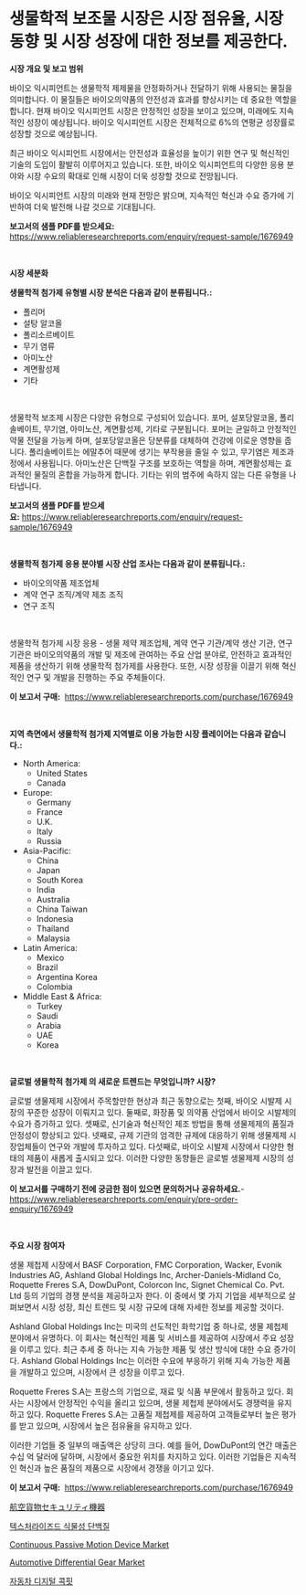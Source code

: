 <p><h1>생물학적 보조물 시장은 시장 점유율, 시장 동향 및 시장 성장에 대한 정보를 제공한다.</h1></p><p><strong>시장 개요 및 보고 범위</strong></p>
<p><p>바이오 익시피언트는 생물학적 제제물을 안정화하거나 전달하기 위해 사용되는 물질을 의미합니다. 이 물질들은 바이오의약품의 안전성과 효과를 향상시키는 데 중요한 역할을 합니다. 현재 바이오 익시피언트 시장은 안정적인 성장을 보이고 있으며, 미래에도 지속적인 성장이 예상됩니다. 바이오 익시피언트 시장은 전체적으로 6%의 연평균 성장률로 성장할 것으로 예상됩니다.</p><p>최근 바이오 익시피언트 시장에서는 안전성과 효율성을 높이기 위한 연구 및 혁신적인 기술의 도입이 활발히 이루어지고 있습니다. 또한, 바이오 익시피언트의 다양한 응용 분야와 시장 수요의 확대로 인해 시장이 더욱 성장할 것으로 전망됩니다.</p><p>바이오 익시피언트 시장의 미래와 현재 전망은 밝으며, 지속적인 혁신과 수요 증가에 기반하여 더욱 발전해 나갈 것으로 기대됩니다.</p></p>
<p><strong>보고서의 샘플 PDF를 받으세요:</strong> <a href="https://www.reliableresearchreports.com/enquiry/request-sample/1676949">https://www.reliableresearchreports.com/enquiry/request-sample/1676949</a></p>
<p>&nbsp;</p>
<p><strong>시장 세분화</strong></p>
<p><strong>생물학적 첨가제 유형별 시장 분석은 다음과 같이 분류됩니다.:</strong></p>
<p><ul><li>폴리머</li><li>설탕 알코올</li><li>폴리소르베이트</li><li>무기 염류</li><li>아미노산</li><li>계면활성제</li><li>기타</li></ul></p>
<p>&nbsp;</p>
<p><p>생물학적 보조제 시장은 다양한 유형으로 구성되어 있습니다. 포머, 설포당알코올, 폴리솔베이트, 무기염, 아미노산, 계면활성제, 기타로 구분됩니다. 포머는 균일하고 안정적인 약물 전달을 가능케 하며, 설포당알코올은 당분류를 대체하여 건강에 이로운 영향을 줍니다. 폴리솔베이트는 에말추어 때문에 생기는 부작용을 줄일 수 있고, 무기염은 제조과정에서 사용됩니다. 아미노산은 단백질 구조를 보호하는 역할을 하며, 계면활성제는 효과적인 물질의 혼합을 가능하게 합니다. 기타는 위의 범주에 속하지 않는 다른 유형을 나타냅니다.</p></p>
<p><strong>보고서의 샘플 PDF를 받으세요:</strong>&nbsp;<a href="https://www.reliableresearchreports.com/enquiry/request-sample/1676949">https://www.reliableresearchreports.com/enquiry/request-sample/1676949</a></p>
<p>&nbsp;</p>
<p><strong> 생물학적 첨가제 응용 분야별 시장 산업 조사는 다음과 같이 분류됩니다.:</strong></p>
<p><ul><li>바이오의약품 제조업체</li><li>계약 연구 조직/계약 제조 조직</li><li>연구 조직</li></ul></p>
<p>&nbsp;</p>
<p><p>생물학적 첨가제 시장 응용 - 생물 제약 제조업체, 계약 연구 기관/계약 생산 기관, 연구 기관은 바이오의약품의 개발 및 제조에 관여하는 주요 산업 분야로, 안전하고 효과적인 제품을 생산하기 위해 생물학적 첨가제를 사용한다. 또한, 시장 성장을 이끌기 위해 혁신적인 연구 및 개발을 진행하는 주요 주체들이다.</p></p>
<p><strong>이 보고서 구매:</strong>&nbsp; <a href="https://www.reliableresearchreports.com/purchase/1676949">https://www.reliableresearchreports.com/purchase/1676949</a></p>
<p>&nbsp;</p>
<p><strong>지역 측면에서 생물학적 첨가제 지역별로 이용 가능한 시장 플레이어는 다음과 같습니다.:</strong></p>
<p><ul>
    <li>
        North America:
        <ul>
            <li>United States</li>
            <li>Canada</li>
        </ul>
    </li>
    <li>
        Europe:
        <ul>
            <li>Germany</li>
            <li>France</li>
            <li>U.K.</li>
            <li>Italy</li>
            <li>Russia</li>
        </ul>
    </li>
    <li>
        Asia-Pacific:
        <ul>
            <li>China</li>
            <li>Japan</li>
            <li>South Korea</li>
            <li>India</li>
            <li>Australia</li>
            <li>China Taiwan</li>
            <li>Indonesia</li>
            <li>Thailand</li>
            <li>Malaysia</li>
        </ul>
    </li>
    <li>
        Latin America:
        <ul>
            <li>Mexico</li>
            <li>Brazil</li>
            <li>Argentina Korea</li>
            <li>Colombia</li>
        </ul>
    </li>
    <li>
        Middle East & Africa:
        <ul>
            <li>Turkey</li>
            <li>Saudi</li>
            <li>Arabia</li>
            <li>UAE</li>
            <li>Korea</li>
        </ul>
    </li>
    </ul></p>
<p>&nbsp;</p>
<p><strong>글로벌 생물학적 첨가제 의 새로운 트렌드는 무엇입니까? 시장?</strong></p>
<p><p>글로벌 생물제제 시장에서 주목할만한 현상과 최근 동향으로는 첫째, 바이오 시발제 시장의 꾸준한 성장이 이뤄지고 있다. 둘째로, 화장품 및 의약품 산업에서 바이오 시발제의 수요가 증가하고 있다. 셋째로, 신기술과 혁신적인 제조 방법을 통해 생물제제의 품질과 안정성이 향상되고 있다. 넷째로, 규제 기관의 엄격한 규제에 대응하기 위해 생물제제 시장업체들이 연구와 개발에 투자하고 있다. 다섯째로, 바이오 시발제 시장에서 다양한 형태의 제품이 새롭게 출시되고 있다. 이러한 다양한 동향들은 글로벌 생물제제 시장의 성장과 발전을 이끌고 있다.</p></p>
<p><strong>이 보고서를 구매하기 전에 궁금한 점이 있으면 문의하거나 공유하세요.</strong>- <a href="https://www.reliableresearchreports.com/enquiry/pre-order-enquiry/1676949">https://www.reliableresearchreports.com/enquiry/pre-order-enquiry/1676949</a></p>
<p>&nbsp;</p>
<p><strong>주요 시장 참여자</strong></p>
<p><p>생물 제첩제 시장에서 BASF Corporation, FMC Corporation, Wacker, Evonik Industries AG, Ashland Global Holdings Inc, Archer-Daniels-Midland Co, Roquette Freres S.A, DowDuPont, Colorcon Inc, Signet Chemical Co. Pvt. Ltd 등의 기업의 경쟁 분석을 제공하고자 한다. 이 중에서 몇 가지 기업을 세부적으로 살펴보면서 시장 성장, 최신 트렌드 및 시장 규모에 대해 자세한 정보를 제공할 것이다.</p><p>Ashland Global Holdings Inc는 미국의 선도적인 화학기업 중 하나로, 생물 제첩제 분야에서 유명하다. 이 회사는 혁신적인 제품 및 서비스를 제공하여 시장에서 주요 성장을 이루고 있다. 최근 추세 중 하나는 지속 가능한 제품 및 생산 방식에 대한 수요 증가이다. Ashland Global Holdings Inc는 이러한 수요에 부응하기 위해 지속 가능한 제품을 개발하고 있으며, 시장에서 큰 성장을 이루고 있다.</p><p>Roquette Freres S.A는 프랑스의 기업으로, 재료 및 식품 부문에서 활동하고 있다. 회사는 시장에서 안정적인 수익을 올리고 있으며, 생물 제첩제 분야에서도 경쟁력을 유지하고 있다. Roquette Freres S.A는 고품질 제첩제를 제공하여 고객들로부터 높은 평가를 받고 있으며, 시장에서 높은 점유율을 유지하고 있다.</p><p>이러한 기업들 중 일부의 매출액은 상당히 크다. 예를 들어, DowDuPont의 연간 매출은 수십 억 달러에 달하며, 시장에서 중요한 위치를 차지하고 있다. 이러한 기업들은 지속적인 혁신과 높은 품질의 제품으로 시장에서 경쟁을 이기고 있다.</p></p>
<p><strong>이 보고서 구매:</strong>&nbsp;&nbsp;<a href="https://www.reliableresearchreports.com/purchase/1676949">https://www.reliableresearchreports.com/purchase/1676949</a></p>
<p><p><a href="https://medium.com/@leonstoltrtenberg89/%E3%82%A8%E3%82%A2%E3%82%AB%E3%83%BC%E3%82%B4%E3%82%BB%E3%82%AD%E3%83%A5%E3%83%AA%E3%83%86%E3%82%A3%E6%A9%9F%E5%99%A8%E3%81%AE%E5%B8%82%E5%A0%B4%E5%8B%95%E5%90%91-%E5%B8%82%E5%A0%B4%E3%81%AE%E3%83%88%E3%83%AC%E3%83%B3%E3%83%89-%E6%88%90%E9%95%B7-2024%E5%B9%B4%E3%81%8B%E3%82%892031%E5%B9%B4%E3%81%BE%E3%81%A7%E3%81%AE%E4%BA%88%E6%B8%AC-dfa56117710d">航空貨物セキュリティ機器</a></p><p><a href="https://github.com/bunxhcci35271755/Market-Research-Report-List-1/blob/main/2288317186956.md">텍스처라이즈드 식물성 단백질</a></p><p><a href="https://github.com/derrinmiltonellis35gcl/Market-Research-Report-List-1/blob/main/continuous-passive-motion-device-market.md">Continuous Passive Motion Device Market</a></p><p><a href="https://issuu.com/reportprime-2/docs/automotive-differential-gear-market-size-2030.pptx">Automotive Differential Gear Market</a></p><p><a href="https://medium.com/@cgj978890309/%EC%9E%90%EB%8F%99%EC%B0%A8-%EB%94%94%EC%A7%80%ED%84%B8-%EC%BD%95%ED%95%8F-%EC%8B%9C%EC%9E%A5-%EA%B7%9C%EB%AA%A8-%EC%8B%9C%EC%9E%A5-%EC%A0%84%EB%A7%9D-%EB%B0%8F-%EC%8B%9C%EC%9E%A5-%EC%98%88%EC%B8%A1-2024%EB%85%84%EB%B6%80%ED%84%B0-2031%EB%85%84%EA%B9%8C%EC%A7%80-95aaf7485910">자동차 디지털 콕핏</a></p></p>
